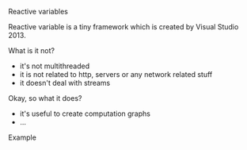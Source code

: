 Reactive variables

Reactive variable is a tiny framework which is created by Visual Studio 2013.

What is it not?
 * it's not multithreaded
 * it is not related to http, servers or any network related stuff
 * it doesn't deal with streams


Okay, so what it does?
 * it's useful to create computation graphs
 * ...

Example
